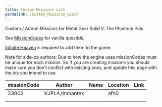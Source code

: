```yaml
---
title: Custom Missions List
permalink: /Custom_Missions_List/
---
```


Custom / Addon Missions for Metal Gear Solid V: The Phantom Pain.

See [MissionCodes](/MissionCodes#Side_Op_ids "wikilink") for vanilla
questIds.

[Infinite Heaven](https://www.nexusmods.com/metalgearsolidvtpp/mods/45)
is required to add them to the game.

Note for side-op authors: Due to how the engine uses missionCodes must
be unique for each mission. So if you are creating missions you should
make sure you don't conflict with existing ones, and update this page
with the ids you intend to use.

| missionCode | Author          | Name | Location | Link |
| ----------- | --------------- | ---- | -------- | ---- |
| 33002       | KJPLA,tinmantex |      | afn0     |      |
|             |                 |      |          |      |
|             |                 |      |          |      |